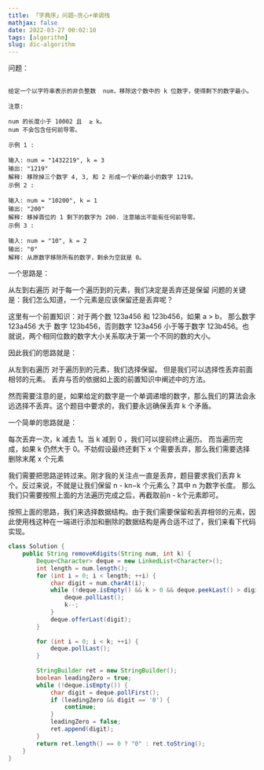 ```yaml
---
title: 「字典序」问题—贪心+单调栈
mathjax: false
date: 2022-03-27 00:02:10
tags: [algorithm]
slug: dic-algorithm
---
```


问题：
```

给定一个以字符串表示的非负整数  num，移除这个数中的 k 位数字，使得剩下的数字最小。

注意:

num 的长度小于 10002 且  ≥ k。
num 不会包含任何前导零。

示例 1 :

输入: num = "1432219", k = 3
输出: "1219"
解释: 移除掉三个数字 4, 3, 和 2 形成一个新的最小的数字 1219。
示例 2 :

输入: num = "10200", k = 1
输出: "200"
解释: 移掉首位的 1 剩下的数字为 200. 注意输出不能有任何前导零。
示例 3 :

输入: num = "10", k = 2
输出: "0"
解释: 从原数字移除所有的数字，剩余为空就是 0。

```

一个思路是：

从左到右遍历
对于每一个遍历到的元素，我们决定是丢弃还是保留
问题的关键是：我们怎么知道，一个元素是应该保留还是丢弃呢？

这里有一个前置知识：对于两个数 123a456 和 123b456，如果 a > b， 那么数字 123a456 大于 数字 123b456，否则数字 123a456 小于等于数字 123b456。也就说，两个相同位数的数字大小关系取决于第一个不同的数的大小。

因此我们的思路就是：

从左到右遍历
对于遍历到的元素，我们选择保留。
但是我们可以选择性丢弃前面相邻的元素。
丢弃与否的依据如上面的前置知识中阐述中的方法。

然而需要注意的是，如果给定的数字是一个单调递增的数字，那么我们的算法会永远选择不丢弃。这个题目中要求的，我们要永远确保丢弃 k 个矛盾。

一个简单的思路就是：

每次丢弃一次，k 减去 1。当 k 减到 0 ，我们可以提前终止遍历。
而当遍历完成，如果 k 仍然大于 0。不妨假设最终还剩下 x 个需要丢弃，那么我们需要选择删除末尾 x 个元素

我们需要把思路逆转过来。刚才我的关注点一直是丢弃，题目要求我们丢弃 k 个。反过来说，不就是让我们保留 n - kn−k 个元素么？其中 n 为数字长度。 那么我们只需要按照上面的方法遍历完成之后，再截取前n - k个元素即可。

按照上面的思路，我们来选择数据结构。由于我们需要保留和丢弃相邻的元素，因此使用栈这种在一端进行添加和删除的数据结构是再合适不过了，我们来看下代码实现。

```java
class Solution {
    public String removeKdigits(String num, int k) {
        Deque<Character> deque = new LinkedList<Character>();
        int length = num.length();
        for (int i = 0; i < length; ++i) {
            char digit = num.charAt(i);
            while (!deque.isEmpty() && k > 0 && deque.peekLast() > digit) {
                deque.pollLast();
                k--;
            }
            deque.offerLast(digit);
        }
        
        for (int i = 0; i < k; ++i) {
            deque.pollLast();
        }
        
        StringBuilder ret = new StringBuilder();
        boolean leadingZero = true;
        while (!deque.isEmpty()) {
            char digit = deque.pollFirst();
            if (leadingZero && digit == '0') {
                continue;
            }
            leadingZero = false;
            ret.append(digit);
        }
        return ret.length() == 0 ? "0" : ret.toString();
    }
}

```